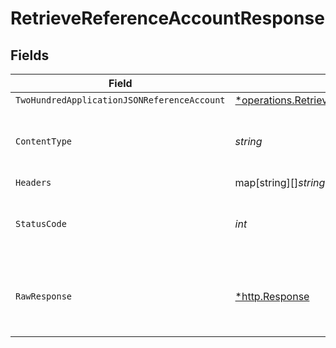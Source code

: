 # RetrieveReferenceAccountResponse


## Fields

| Field                                                                                                                              | Type                                                                                                                               | Required                                                                                                                           | Description                                                                                                                        |
| ---------------------------------------------------------------------------------------------------------------------------------- | ---------------------------------------------------------------------------------------------------------------------------------- | ---------------------------------------------------------------------------------------------------------------------------------- | ---------------------------------------------------------------------------------------------------------------------------------- |
| `TwoHundredApplicationJSONReferenceAccount`                                                                                        | [*operations.RetrieveReferenceAccountReferenceAccount](../../../pkg/models/operations/retrievereferenceaccountreferenceaccount.md) | :heavy_minus_sign:                                                                                                                 | OK                                                                                                                                 |
| `ContentType`                                                                                                                      | *string*                                                                                                                           | :heavy_check_mark:                                                                                                                 | HTTP response content type for this operation                                                                                      |
| `Headers`                                                                                                                          | map[string][]*string*                                                                                                              | :heavy_minus_sign:                                                                                                                 | N/A                                                                                                                                |
| `StatusCode`                                                                                                                       | *int*                                                                                                                              | :heavy_check_mark:                                                                                                                 | HTTP response status code for this operation                                                                                       |
| `RawResponse`                                                                                                                      | [*http.Response](https://pkg.go.dev/net/http#Response)                                                                             | :heavy_minus_sign:                                                                                                                 | Raw HTTP response; suitable for custom response parsing                                                                            |